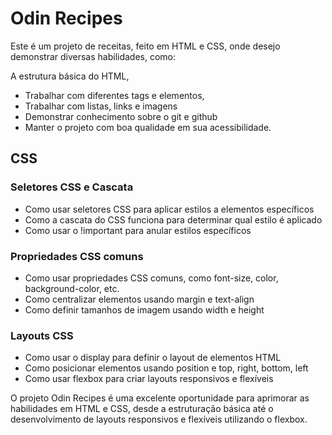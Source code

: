 # Odin Recipes

Este é um projeto de receitas, feito em HTML e CSS, onde desejo demonstrar diversas habilidades, como:

A estrutura básica do HTML,

* Trabalhar com diferentes tags e elementos,
* Trabalhar com listas, links e imagens
* Demonstrar conhecimento sobre o git e github
* Manter o projeto com boa qualidade em sua acessibilidade.

## CSS

### Seletores CSS e Cascata

* Como usar seletores CSS para aplicar estilos a elementos específicos
* Como a cascata do CSS funciona para determinar qual estilo é aplicado
* Como usar o !important para anular estilos específicos

### Propriedades CSS comuns

* Como usar propriedades CSS comuns, como font-size, color, background-color, etc.
* Como centralizar elementos usando margin e text-align
* Como definir tamanhos de imagem usando width e height

### Layouts CSS

* Como usar o display para definir o layout de elementos HTML
* Como posicionar elementos usando position e top, right, bottom, left
* Como usar flexbox para criar layouts responsivos e flexíveis

O projeto Odin Recipes é uma excelente oportunidade para aprimorar as habilidades em HTML e CSS, desde a estruturação básica até o desenvolvimento de layouts responsivos e flexíveis utilizando o flexbox.